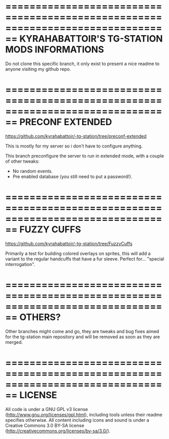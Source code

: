 ================================================================================
KYRAHABATTOIR'S TG-STATION MODS INFORMATIONS
================================================================================
Do not clone this specific branch, it only exist to present a nice readme to
anyone visiting my github repo.

================================================================================
PRECONF EXTENDED
================================================================================
https://github.com/kyrahabattoir/-tg-station/tree/preconf-extended

This is mostly for my server so i don't have to configure anything.

This branch preconfigure the server to run in extended mode, with a couple of
other tweaks:
* No random events.
* Pre enabled database (you still need to put a password!).

================================================================================
FUZZY CUFFS
================================================================================
https://github.com/kyrahabattoir/-tg-station/tree/FuzzyCuffs

Primarily a test for building colored overlays on sprites, this will add a
variant to the regular handcuffs that have a fur sleeve. Perfect for... "special 
interrogation".

================================================================================
OTHERS?
================================================================================
Other branches might come and go, they are tweaks and bug fixes aimed for the
tg-station main repository and will be removed as soon as they are merged.

================================================================================
LICENSE
================================================================================

All code is under a GNU GPL v3 license (http://www.gnu.org/licenses/gpl.html),
including tools unless their readme specifies otherwise.
All content including icons and sound is under a Creative Commons 3.0 BY-SA
license (http://creativecommons.org/licenses/by-sa/3.0/).
